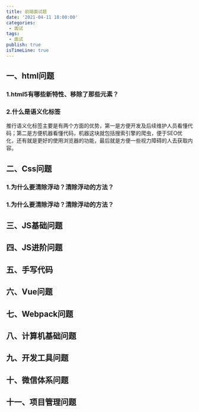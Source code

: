 ```yaml
---
title: 前端面试题
date: '2021-04-11 18:00:00'
categories:
 - 面试
tags:
 - 面试
publish: true
isTimeLine: true
---
```

## 一、html问题
### 1.html5有哪些新特性、移除了那些元素？
### 2.什么是语义化标签
推行语义化标签主要是有两个方面的优势，第一是方便开发及后续维护人员看懂代码；第二是方便机器看懂代码，机器这块就包括搜索引擎的爬虫，便于SEO优化，还有就是更好的使用浏览器的功能，最后就是方便一些视力障碍的人去获取内容。
## 二、Css问题
### 1.为什么要清除浮动？清除浮动的方法？
### 1.为什么要清除浮动？清除浮动的方法？

## 三、JS基础问题
## 四、JS进阶问题
## 五、手写代码
## 六、Vue问题
## 七、Webpack问题
## 八、计算机基础问题
## 九、开发工具问题
## 十、微信体系问题
## 十一、项目管理问题
